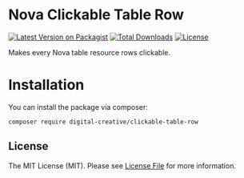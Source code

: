 # Nova Clickable Table Row

[![Latest Version on Packagist](https://img.shields.io/packagist/v/digital-creative/clickable-table-row)](https://packagist.org/packages/digital-creative/clickable-table-row)
[![Total Downloads](https://img.shields.io/packagist/dt/digital-creative/clickable-table-row)](https://packagist.org/packages/digital-creative/clickable-table-row)
[![License](https://img.shields.io/packagist/l/digital-creative/clickable-table-row)](https://github.com/dcasia/clickable-table-row/blob/master/LICENSE)

Makes every Nova table resource rows clickable.

# Installation

You can install the package via composer:

```
composer require digital-creative/clickable-table-row
```

## License

The MIT License (MIT). Please see [License File](https://raw.githubusercontent.com/dcasia/clickable-table-row/master/LICENSE) for more information.

